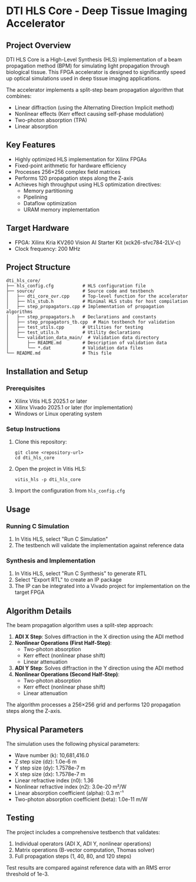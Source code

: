 # DTI HLS Core - Deep Tissue Imaging Accelerator

## Project Overview

DTI HLS Core is a High-Level Synthesis (HLS) implementation of a beam propagation method (BPM) for simulating light propagation through biological tissue. This FPGA accelerator is designed to significantly speed up optical simulations used in deep tissue imaging applications.

The accelerator implements a split-step beam propagation algorithm that combines:
- Linear diffraction (using the Alternating Direction Implicit method)
- Nonlinear effects (Kerr effect causing self-phase modulation)
- Two-photon absorption (TPA)
- Linear absorption

## Key Features

- Highly optimized HLS implementation for Xilinx FPGAs
- Fixed-point arithmetic for hardware efficiency
- Processes 256×256 complex field matrices
- Performs 120 propagation steps along the Z-axis
- Achieves high throughput using HLS optimization directives:
  - Memory partitioning
  - Pipelining
  - Dataflow optimization
  - URAM memory implementation

## Target Hardware

- FPGA: Xilinx Kria KV260 Vision AI Starter Kit (xck26-sfvc784-2LV-c)
- Clock frequency: 200 MHz

## Project Structure

```
dti_hls_core/
├── hls_config.cfg           # HLS configuration file
├── source/                  # Source code and testbench
│   ├── dti_core_ovr.cpp     # Top-level function for the accelerator
│   ├── hls_stub.h           # Minimal HLS stubs for host compilation
│   ├── step_propagators.cpp # Implementation of propagation algorithms
│   ├── step_propagators.h   # Declarations and constants
│   ├── step_propagators_tb.cpp  # Main testbench for validation
│   ├── test_utils.cpp       # Utilities for testing
│   ├── test_utils.h         # Utility declarations
│   └── validation_data_main/  # Validation data directory
│       ├── README.md        # Description of validation data
│       └── *.dat            # Validation data files
└── README.md                # This file
```

## Installation and Setup

### Prerequisites

- Xilinx Vitis HLS 2025.1 or later
- Xilinx Vivado 2025.1 or later (for implementation)
- Windows or Linux operating system

### Setup Instructions

1. Clone this repository:
   ```
   git clone <repository-url>
   cd dti_hls_core
   ```

2. Open the project in Vitis HLS:
   ```
   vitis_hls -p dti_hls_core
   ```

3. Import the configuration from `hls_config.cfg`

## Usage

### Running C Simulation

1. In Vitis HLS, select "Run C Simulation"
2. The testbench will validate the implementation against reference data

### Synthesis and Implementation

1. In Vitis HLS, select "Run C Synthesis" to generate RTL
2. Select "Export RTL" to create an IP package
3. The IP can be integrated into a Vivado project for implementation on the target FPGA

## Algorithm Details

The beam propagation algorithm uses a split-step approach:

1. **ADI X Step**: Solves diffraction in the X direction using the ADI method
2. **Nonlinear Operations (First Half-Step)**:
   - Two-photon absorption
   - Kerr effect (nonlinear phase shift)
   - Linear attenuation
3. **ADI Y Step**: Solves diffraction in the Y direction using the ADI method
4. **Nonlinear Operations (Second Half-Step)**:
   - Two-photon absorption
   - Kerr effect (nonlinear phase shift)
   - Linear attenuation

The algorithm processes a 256×256 grid and performs 120 propagation steps along the Z-axis.

## Physical Parameters

The simulation uses the following physical parameters:

- Wave number (k): 10,681,416.0
- Z step size (dz): 1.0e-6 m
- Y step size (dy): 1.7578e-7 m
- X step size (dx): 1.7578e-7 m
- Linear refractive index (n0): 1.36
- Nonlinear refractive index (n2): 3.0e-20 m²/W
- Linear absorption coefficient (alpha): 0.3 m⁻¹
- Two-photon absorption coefficient (beta): 1.0e-11 m/W

## Testing

The project includes a comprehensive testbench that validates:

1. Individual operators (ADI X, ADI Y, nonlinear operations)
2. Matrix operations (B-vector computation, Thomas solver)
3. Full propagation steps (1, 40, 80, and 120 steps)

Test results are compared against reference data with an RMS error threshold of 1e-3.
